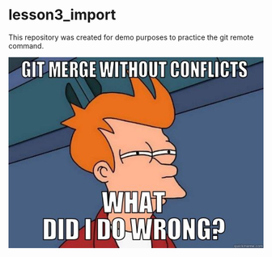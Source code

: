 # lesson3_import
This repository was created for demo purposes to practice the git remote command.

 ![image info](git_merge.jpg)
